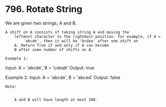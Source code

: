 # 796. Rotate String

We are given two strings, A and B.

    A shift on A consists of taking string A and moving the
        leftmost character to the rightmost position. For example, if A =
            'abcde', then it will be 'bcdea' after one shift on
        A. Return True if and only if A can become
        B after some number of shifts on A.

    Example 1:
Input: A = 'abcde', B = 'cdeab'
Output: true

Example 2:
Input: A = 'abcde', B = 'abced'
Output: false

    Note:

    
        A and B will have length at most 100.